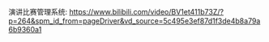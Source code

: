 <!--
 * @Description:                    
 * @Author:  shang guan meng luo
 * @version: 
 * @Date: 2024-10-07 19:48:13
 * @LastEditTime: 2024-10-07 19:48:17
-->


演讲比赛管理系统: https://www.bilibili.com/video/BV1et411b73Z/?p=264&spm_id_from=pageDriver&vd_source=5c495e3ef87d1f3de4b8a79a6b9360a1


